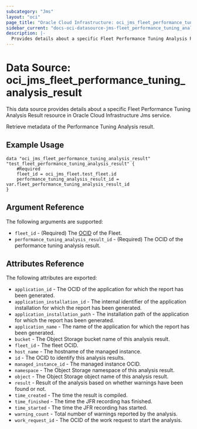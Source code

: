 ```yaml
---
subcategory: "Jms"
layout: "oci"
page_title: "Oracle Cloud Infrastructure: oci_jms_fleet_performance_tuning_analysis_result"
sidebar_current: "docs-oci-datasource-jms-fleet_performance_tuning_analysis_result"
description: |-
  Provides details about a specific Fleet Performance Tuning Analysis Result in Oracle Cloud Infrastructure Jms service
---
```


# Data Source: oci_jms_fleet_performance_tuning_analysis_result
This data source provides details about a specific Fleet Performance Tuning Analysis Result resource in Oracle Cloud Infrastructure Jms service.

Retrieve metadata of the Performance Tuning Analysis result.

## Example Usage

```hcl
data "oci_jms_fleet_performance_tuning_analysis_result" "test_fleet_performance_tuning_analysis_result" {
	#Required
	fleet_id = oci_jms_fleet.test_fleet.id
	performance_tuning_analysis_result_id = var.fleet_performance_tuning_analysis_result_id
}
```

## Argument Reference

The following arguments are supported:

* `fleet_id` - (Required) The [OCID](https://docs.cloud.oracle.com/iaas/Content/General/Concepts/identifiers.htm) of the Fleet.
* `performance_tuning_analysis_result_id` - (Required) The OCID of the performance tuning analysis result.


## Attributes Reference

The following attributes are exported:

* `application_id` - The OCID of the application for which the report has been generated.
* `application_installation_id` - The internal identifier of the application installation for which the report has been generated.
* `application_installation_path` - The installation path of the application for which the report has been generated.
* `application_name` - The name of the application for which the report has been generated.
* `bucket` - The Object Storage bucket name of this analysis result.
* `fleet_id` - The fleet OCID.
* `host_name` - The hostname of the managed instance.
* `id` - The OCID to identify this analysis results.
* `managed_instance_id` - The managed instance OCID.
* `namespace` - The Object Storage namespace of this analysis result.
* `object` - The Object Storage object name of this analysis result.
* `result` - Result of the analysis based on whether warnings have been found or not.
* `time_created` - The time the result is compiled.
* `time_finished` - The time the JFR recording has finished.
* `time_started` - The time the JFR recording has started.
* `warning_count` - Total number of warnings reported by the analysis.
* `work_request_id` - The OCID of the work request to start the analysis.


